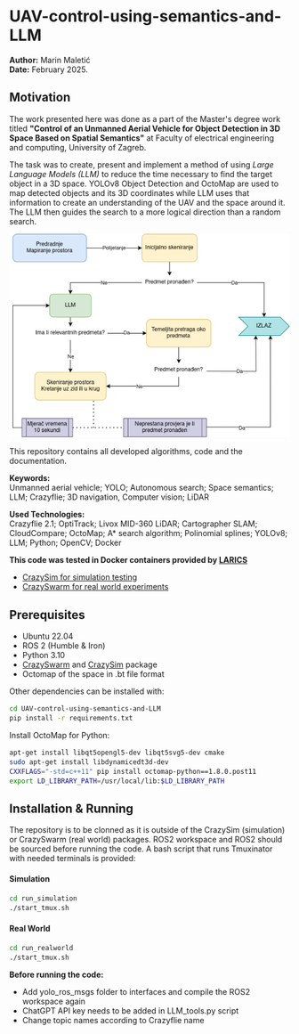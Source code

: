 # UAV-control-using-semantics-and-LLM

**Author:** Marin Maletić<br>
**Date:** February 2025.<br>

## Motivation

The work presented here was done as a part of the Master's degree work titled **"Control of an Unmanned Aerial Vehicle for Object Detection in 3D Space Based on Spatial Semantics"** at Faculty of electrical engineering and computing, University of Zagreb.

The task was to create, present and implement a method of using *Large Language Models (LLM)* to reduce the time necessary to find the target object in a 3D space. YOLOv8 Object Detection and OctoMap are used to map detected objects and its 3D coordinates while LLM uses that information to create an understanding of the UAV and the space around it. The LLM then guides the search to a more logical direction than a random search.

![Methodology](documentation/metoda.png)

This repository contains all developed algorithms, code and the documentation.

**Keywords:** <br>
Unmanned aerial vehicle; YOLO; Autonomous search; Space semantics;
LLM; Crazyflie; 3D navigation, Computer vision; LiDAR

**Used Technologies:** <br>
Crazyflie 2.1; OptiTrack; Livox MID-360 LiDAR; Cartographer SLAM; CloudCompare; OctoMap; A* search algorithm; Polinomial splines; YOLOv8; LLM; Python; OpenCV; Docker

**This code was tested in Docker containers provided by [LARICS](https://github.com/larics)**

- [CrazySim for simulation testing](https://github.com/larics/docker_files/tree/master/ros2/ros2-humble/crazyflies)
- [CrazySwarm for real world experiments](https://github.com/larics/docker_files/tree/master/ros2/ros2-iron/crazyflies-real-world)

## Prerequisites

- Ubuntu 22.04
- ROS 2 (Humble & Iron)
- Python 3.10
- [CrazySwarm](https://crazyswarm.readthedocs.io/en/latest/) and [CrazySim](https://github.com/gtfactslab/CrazySim) package
- Octomap of the space in .bt file format

Other dependencies can be installed with:

```bash
cd UAV-control-using-semantics-and-LLM
pip install -r requirements.txt
```
Install OctoMap for Python:

```bash
apt-get install libqt5opengl5-dev libqt5svg5-dev cmake
sudo apt-get install libdynamicedt3d-dev
CXXFLAGS="-std=c++11" pip install octomap-python==1.8.0.post11
export LD_LIBRARY_PATH=/usr/local/lib:$LD_LIBRARY_PATH
```

## Installation & Running

The repository is to be clonned as it is outside of the CrazySim (simulation) or CrazySwarm (real world) packages. ROS2 workspace and ROS2 should be sourced before running the code. A bash script that runs Tmuxinator with needed terminals is provided:

#### Simulation

```bash
cd run_simulation
./start_tmux.sh
```

#### Real World

```bash
cd run_realworld
./start_tmux.sh
```

**Before running the code:**

- Add yolo_ros_msgs folder to interfaces and compile the ROS2 workspace again
- ChatGPT API key needs to be added in LLM_tools.py script
- Change topic names according to Crazyflie name